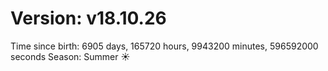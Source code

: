 # Version: v18.10.26
Time since birth: 6905 days, 165720 hours, 9943200 minutes, 596592000 seconds
Season: Summer ☀️
